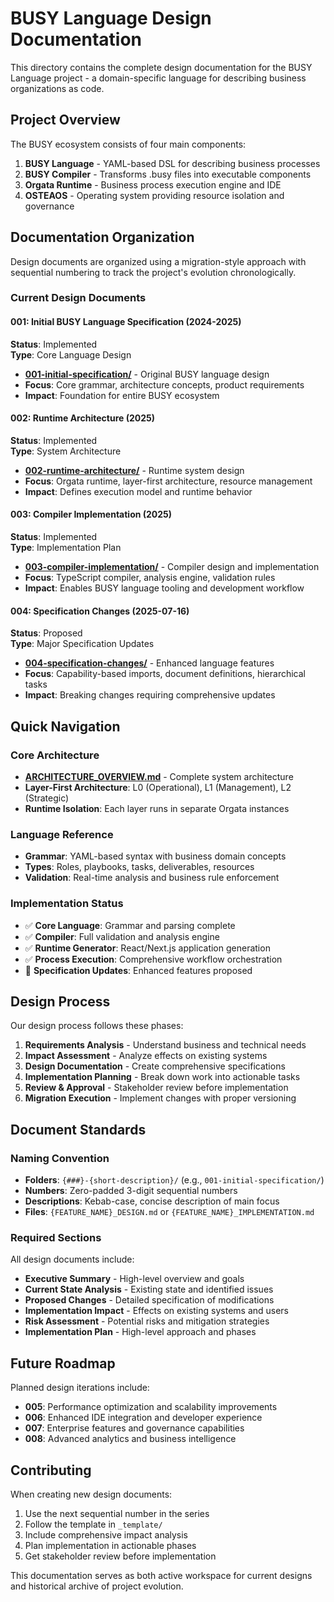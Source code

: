 # BUSY Language Design Documentation

This directory contains the complete design documentation for the BUSY Language project - a domain-specific language for describing business organizations as code.

## Project Overview

The BUSY ecosystem consists of four main components:

1. **BUSY Language** - YAML-based DSL for describing business processes
2. **BUSY Compiler** - Transforms .busy files into executable components  
3. **Orgata Runtime** - Business process execution engine and IDE
4. **OSTEAOS** - Operating system providing resource isolation and governance

## Documentation Organization

Design documents are organized using a migration-style approach with sequential numbering to track the project's evolution chronologically.

### Current Design Documents

#### 001: Initial BUSY Language Specification (2024-2025)
**Status**: Implemented  
**Type**: Core Language Design  

- **[001-initial-specification/](./001-initial-specification/)** - Original BUSY language design
- **Focus**: Core grammar, architecture concepts, product requirements
- **Impact**: Foundation for entire BUSY ecosystem

#### 002: Runtime Architecture (2025)
**Status**: Implemented  
**Type**: System Architecture  

- **[002-runtime-architecture/](./002-runtime-architecture/)** - Runtime system design
- **Focus**: Orgata runtime, layer-first architecture, resource management
- **Impact**: Defines execution model and runtime behavior

#### 003: Compiler Implementation (2025)
**Status**: Implemented  
**Type**: Implementation Plan  

- **[003-compiler-implementation/](./003-compiler-implementation/)** - Compiler design and implementation
- **Focus**: TypeScript compiler, analysis engine, validation rules
- **Impact**: Enables BUSY language tooling and development workflow

#### 004: Specification Changes (2025-07-16)
**Status**: Proposed  
**Type**: Major Specification Updates  

- **[004-specification-changes/](./004-specification-changes/)** - Enhanced language features
- **Focus**: Capability-based imports, document definitions, hierarchical tasks
- **Impact**: Breaking changes requiring comprehensive updates

## Quick Navigation

### Core Architecture
- **[ARCHITECTURE_OVERVIEW.md](./ARCHITECTURE_OVERVIEW.md)** - Complete system architecture
- **Layer-First Architecture**: L0 (Operational), L1 (Management), L2 (Strategic)
- **Runtime Isolation**: Each layer runs in separate Orgata instances

### Language Reference
- **Grammar**: YAML-based syntax with business domain concepts
- **Types**: Roles, playbooks, tasks, deliverables, resources
- **Validation**: Real-time analysis and business rule enforcement

### Implementation Status
- ✅ **Core Language**: Grammar and parsing complete
- ✅ **Compiler**: Full validation and analysis engine
- ✅ **Runtime Generator**: React/Next.js application generation
- ✅ **Process Execution**: Comprehensive workflow orchestration
- 🔄 **Specification Updates**: Enhanced features proposed

## Design Process

Our design process follows these phases:
1. **Requirements Analysis** - Understand business and technical needs
2. **Impact Assessment** - Analyze effects on existing systems
3. **Design Documentation** - Create comprehensive specifications
4. **Implementation Planning** - Break down work into actionable tasks
5. **Review & Approval** - Stakeholder review before implementation
6. **Migration Execution** - Implement changes with proper versioning

## Document Standards

### Naming Convention
- **Folders**: `{###}-{short-description}/` (e.g., `001-initial-specification/`)
- **Numbers**: Zero-padded 3-digit sequential numbers
- **Descriptions**: Kebab-case, concise description of main focus
- **Files**: `{FEATURE_NAME}_DESIGN.md` or `{FEATURE_NAME}_IMPLEMENTATION.md`

### Required Sections
All design documents include:
- **Executive Summary** - High-level overview and goals
- **Current State Analysis** - Existing state and identified issues
- **Proposed Changes** - Detailed specification of modifications
- **Implementation Impact** - Effects on existing systems and users
- **Risk Assessment** - Potential risks and mitigation strategies
- **Implementation Plan** - High-level approach and phases

## Future Roadmap

Planned design iterations include:
- **005**: Performance optimization and scalability improvements
- **006**: Enhanced IDE integration and developer experience
- **007**: Enterprise features and governance capabilities
- **008**: Advanced analytics and business intelligence

## Contributing

When creating new design documents:
1. Use the next sequential number in the series
2. Follow the template in `_template/`
3. Include comprehensive impact analysis
4. Plan implementation in actionable phases
5. Get stakeholder review before implementation

This documentation serves as both active workspace for current designs and historical archive of project evolution.